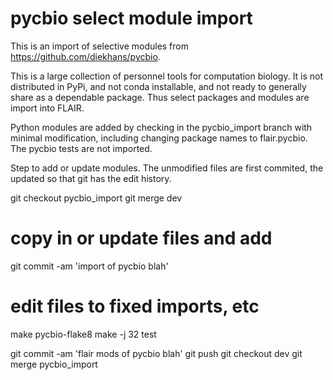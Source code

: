 # pycbio select module import

This is an import of selective modules from
<https://github.com/diekhans/pycbio>.  

This is a large collection of personnel tools for computation biology. It is
not distributed in PyPi, and not conda installable, and not ready to generally
share as a dependable package.  Thus select packages and modules are
import into FLAIR.

Python modules are added by checking in the pycbio_import branch with minimal
modification, including changing package names to flair.pycbio.   The pycbio
tests are not imported.

Step to add or update modules.  The unmodified files are first commited,
the updated so that git has the edit history.


  git checkout pycbio_import
  git merge dev
  # copy in or update files and add
  git commit -am 'import of pycbio blah'
  # edit files to fixed imports, etc

  make pycbio-flake8
  make -j 32 test

  git commit -am 'flair mods of pycbio blah'
  git push
  git checkout dev
  git merge pycbio_import
